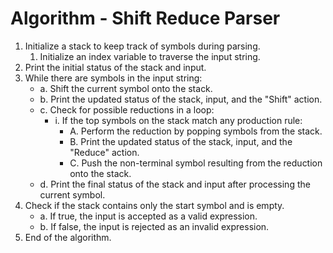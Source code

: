 # Algorithm - Shift Reduce Parser

1. Initialize a stack to keep track of symbols during parsing.
   1. Initialize an index variable to traverse the input string.
2. Print the initial status of the stack and input.
3. While there are symbols in the input string:
   - a. Shift the current symbol onto the stack.
   - b. Print the updated status of the stack, input, and the "Shift" action.
   - c. Check for possible reductions in a loop:
     - i. If the top symbols on the stack match any production rule:
       - A. Perform the reduction by popping symbols from the stack.
       - B. Print the updated status of the stack, input, and the "Reduce" action.
       - C. Push the non-terminal symbol resulting from the reduction onto the stack.
   - d. Print the final status of the stack and input after processing the current symbol.
4. Check if the stack contains only the start symbol and is empty.
   - a. If true, the input is accepted as a valid expression.
   - b. If false, the input is rejected as an invalid expression.
5. End of the algorithm.

